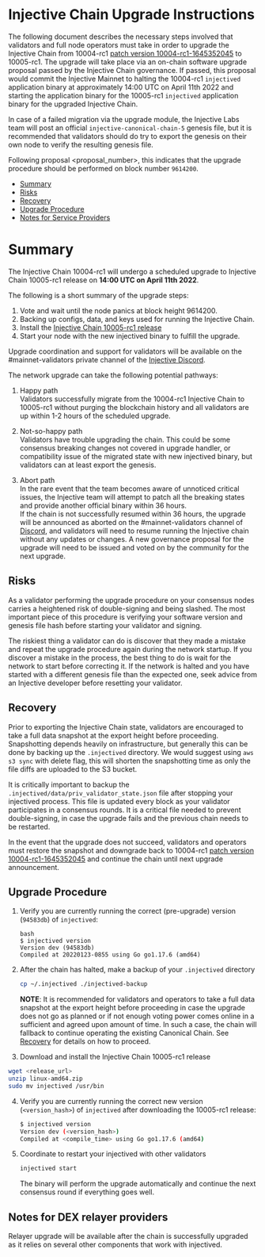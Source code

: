 # Injective Chain Upgrade Instructions

The following document describes the necessary steps involved that validators and full node operators
must take in order to upgrade the Injective Chain from 10004-rc1 [patch version 10004-rc1-1645352045](https://github.com/InjectiveLabs/injective-chain-releases/releases/tag/v1.4.0-1645352045) to 10005-rc1. The upgrade will take place via an on-chain software upgrade proposal passed by the Injective Chain governance.
If passed, this proposal would commit the Injective Mainnet to halting the 10004-rc1 `injectived` application binary at approximately 14:00 UTC on April 11th 2022 and starting the application binary for the 10005-rc1 `injectived` application binary for the upgraded Injective Chain.

In case of a failed migration via the upgrade module, the Injective Labs team will post an official `injective-canonical-chain-5` genesis file, but it is recommended that validators should do try to export the genesis on their own node to verify the resulting genesis file.

Following proposal <proposal_number>, this indicates that the upgrade procedure should be performed on block number `9614200`.

- [Summary](#summary)
- [Risks](#risks)
- [Recovery](#recovery)
- [Upgrade Procedure](#upgrade-procedure)
- [Notes for Service Providers](#notes-for-DEX-relayer-providers)

# Summary

The Injective Chain 10004-rc1 will undergo a scheduled upgrade to Injective Chain 10005-rc1 release on  **14:00 UTC on April 11th 2022**.

The following is a short summary of the upgrade steps:

1. Vote and wait until the node panics at block height 9614200.
2. Backing up configs, data, and keys used for running the Injective Chain.
3. Install the [Injective Chain 10005-rc1 release](release_url)
4. Start your node with the new injectived binary to fulfill the upgrade.

Upgrade coordination and support for validators will be available on the #mainnet-validators private channel of the [Injective Discord](https://discord.gg/injective).

The network upgrade can take the following potential pathways:
1. Happy path  
Validators successfully migrate from the 10004-rc1 Injective Chain to 10005-rc1 without purging the blockchain history and all validators are up within 1-2 hours of the scheduled upgrade.

2. Not-so-happy path  
Validators have trouble upgrading the chain. This could be some consensus breaking changes not covered in upgrade handler, or compatibility issue of the migrated state with new injectived binary, but validators can at least export the genesis.

3. Abort path  
In the rare event that the team becomes aware of unnoticed critical issues, the Injective team will attempt to patch all the breaking states and provide another official binary within 36 hours.  
If the chain is not successfully resumed within 36 hours, the upgrade will be announced as aborted on the #mainnet-validators channel of [Discord](https://discord.gg/injective), and validators will need to resume running the Injective chain without any updates or changes. A new governance proposal for the upgrade will need to be issued and voted on by the community for the next upgrade.

## Risks

As a validator performing the upgrade procedure on your consensus nodes carries a heightened risk of
double-signing and being slashed. The most important piece of this procedure is verifying your
software version and genesis file hash before starting your validator and signing.

The riskiest thing a validator can do is discover that they made a mistake and repeat the upgrade
procedure again during the network startup. If you discover a mistake in the process, the best thing
to do is wait for the network to start before correcting it. If the network is halted and you have
started with a different genesis file than the expected one, seek advice from an Injective developer
before resetting your validator.

## Recovery

Prior to exporting the Injective Chain state, validators are encouraged to take a full data snapshot at the
export height before proceeding. Snapshotting depends heavily on infrastructure, but generally this
can be done by backing up the `.injectived` directory. We would suggest using `aws s3 sync` with delete flag, this will shorten the snapshotting time as only the file diffs are uploaded to the S3 bucket.

It is critically important to backup the `.injectived/data/priv_validator_state.json` file after stopping your injectived process. This file is updated every block as your validator participates in a consensus rounds. It is a critical file needed to prevent double-signing, in case the upgrade fails and the previous chain needs to be restarted.

In the event that the upgrade does not succeed, validators and operators must restore the snapshot and downgrade back to
10004-rc1 [patch version 10004-rc1-1645352045](https://github.com/InjectiveLabs/injective-chain-releases/releases/tag/v1.4.0-1645352045)  and continue the chain until next upgrade announcement.

## Upgrade Procedure

1. Verify you are currently running the correct (pre-upgrade) version (`94583db`) of `injectived`:
   ```
   bash
   $ injectived version
   Version dev (94583db)
   Compiled at 20220123-0855 using Go go1.17.6 (amd64)
   ```

2. After the chain has halted, make a backup of your `.injectived` directory
    ```bash
    cp ~/.injectived ./injectived-backup
    ```
   **NOTE**: It is recommended for validators and operators to take a full data snapshot at the export
   height before proceeding in case the upgrade does not go as planned or if not enough voting power
   comes online in a sufficient and agreed upon amount of time. In such a case, the chain will fallback
   to continue operating the existing Canonical Chain. See [Recovery](#recovery) for details on how to proceed.

3. Download and install the Injective Chain 10005-rc1 release
  ```bash
  wget <release_url>
  unzip linux-amd64.zip
  sudo mv injectived /usr/bin
  ```

4. Verify you are currently running the correct new version (`<version_hash>`) of `injectived` after downloading the 10005-rc1 release:
    ```bash
   $ injectived version
   Version dev (<version_hash>)
   Compiled at <compile_time> using Go go1.17.6 (amd64)
   ```

5. Coordinate to restart your injectived with other validators
   ```bash
   injectived start
   ```
   The binary will perform the upgrade automatically and continue the next consensus round if everything goes well.

## Notes for DEX relayer providers
Relayer upgrade will be available after the chain is successfully upgraded as it relies on several other components that work with injectived.
